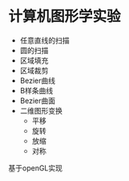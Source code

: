 # 计算机图形学实验
* 任意直线的扫描
* 圆的扫描
* 区域填充
* 区域裁剪
* Bezier曲线
* B样条曲线
* Bezier曲面
* 二维图形变换
  - 平移
  - 旋转
  - 放缩
  - 对称
 
基于openGL实现
